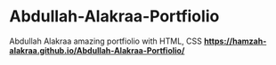 # Abdullah-Alakraa-Portfiolio
Abdullah Alakraa amazing portfiolio with HTML, CSS
<strong>https://hamzah-alakraa.github.io/Abdullah-Alakraa-Portfiolio/</strong>
